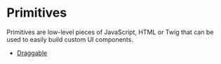 # Primitives

Primitives are low-level pieces of JavaScript, HTML or Twig that can be used to easily build custom UI components.

- [Draggable](./Draggable/)
